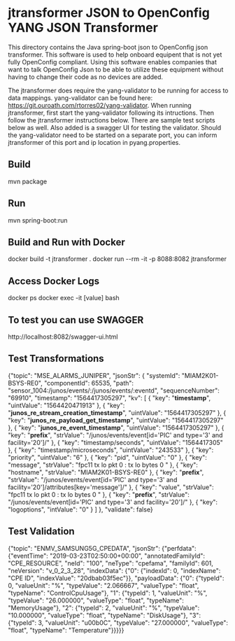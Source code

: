 jtransformer JSON to OpenConfig YANG JSON Transformer
=====================================================

This directory contains the Java spring-boot json to OpenConfig json transformer.   This software is used to help onboard equipent that is not yet fully OpenConfig compliant.   Using this software enables companies that want to talk OpenConfig Json to be able to utilize these equipment without having to change their code as no devices are added.

The jtransformer does require the yang-validator to be running for access to data mappings.   yang-validator can be found here: https://git.ouroath.com/rtorres02/yang-validator.   When running jtransformer, first start the yang-validator following its intructions.    Then follow the jtransformer instructions below.   There are sample test scripts below as well.    Also added is a swagger UI for testing the validator.    Should the yang-validator need to be started on a separate port, you can inform jtransformer of this port and ip location in pyang.properties.


Build
-----
mvn package

Run
---
mvn spring-boot:run

Build and Run with Docker
-------------------------
docker build -t jtransformer .
docker run --rm -it -p 8088:8082 jtransformer

Access Docker Logs
------------------
docker ps
docker exec -it [value] bash

To test you can use SWAGGER
---------------------------
http://localhost:8082/swagger-ui.html


Test Transformations
--------------------
{"topic": "MSE_ALARMS_JUNIPER", "jsonStr": { "systemId": "MIAM2K01-BSYS-RE0", "componentId": 65535, "path": "sensor_1004:/junos/events/:/junos/events/:eventd", "sequenceNumber": "69910", "timestamp": "1564417305297", "kv": [ { "key": "__timestamp__", "uintValue": "1564420471913" }, { "key": "__junos_re_stream_creation_timestamp__", "uintValue": "1564417305297" }, { "key": "__junos_re_payload_get_timestamp__", "uintValue": "1564417305297" }, { "key": "__junos_re_event_timestamp__", "uintValue": "1564417305297" }, { "key": "__prefix__", "strValue": "/junos/events/event[id='PIC' and type='3' and facility='20']/" }, { "key": "timestamp/seconds", "uintValue": "1564417305" }, { "key": "timestamp/microseconds", "uintValue": "243533" }, { "key": "priority", "uintValue": "6" }, { "key": "pid", "uintValue": "0" }, { "key": "message", "strValue": "fpc11 tx lo pkt 0 : tx lo bytes 0 " }, { "key": "hostname", "strValue": "MIAM2K01-BSYS-RE0" }, { "key": "__prefix__", "strValue": "/junos/events/event[id='PIC' and type='3' and facility='20']/attributes[key='message']/" }, { "key": "value", "strValue": "fpc11 tx lo pkt 0 : tx lo bytes 0 " }, { "key": "__prefix__", "strValue": "/junos/events/event[id='PIC' and type='3' and facility='20']/" }, { "key": "logoptions", "intValue": "0" } ] }, "validate": false}


Test Validation
---------------
{"topic": "ENMV_SAMSUNG5G_CPEDATA", "jsonStr": {"perfdata": {"eventTime": "2019-03-23T02:50:00+00:00", "annotatedFamilyId": "CPE_RESOURCE", "neId": "100", "neType": "cpefama", "familyId": 601, "neVersion": "v_0_2_3_28", "indexData": {"0": {"indexId": 0, "indexName": "CPE ID", "indexValue": "20dbab03f5ec"}}, "payloadData": {"0": {"typeId": 0, "valueUnit": "%", "typeValue": "2.066667", "valueType": "float", "typeName": "ControlCpuUsage"}, "1": {"typeId": 1, "valueUnit": "%", "typeValue": "26.000000", "valueType": "float", "typeName": "MemoryUsage"}, "2": {"typeId": 2, "valueUnit": "%", "typeValue": "10.000000", "valueType": "float", "typeName": "DiskUsage"}, "3": {"typeId": 3, "valueUnit": "u00b0C", "typeValue": "27.000000", "valueType": "float", "typeName": "Temperature"}}}}}

